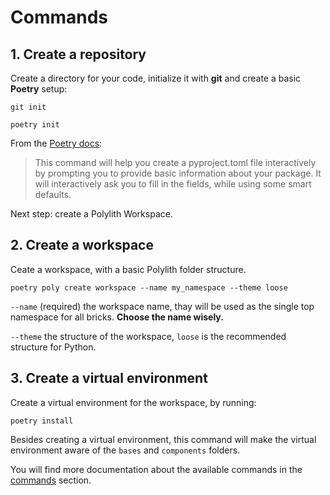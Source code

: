 # Commands

## 1. Create a repository
Create a directory for your code, initialize it with __git__ and create a basic __Poetry__ setup:

``` shell
git init
```

``` shell
poetry init
```

From the [Poetry docs](https://python-poetry.org/docs/cli/#init):
> This command will help you create a pyproject.toml file interactively by prompting you to provide basic information about your package. It will interactively ask you to fill in the fields, while using some smart defaults.


Next step: create a Polylith Workspace. 

## 2. Create a workspace
Ceate a workspace, with a basic Polylith folder structure.

``` shell
poetry poly create workspace --name my_namespace --theme loose
```

`--name` (required) the workspace name, thay will be used as the single top namespace for all bricks.
__Choose the name wisely.__

`--theme` the structure of the workspace, `loose` is the recommended structure for Python.

## 3. Create a virtual environment
Create a virtual environment for the workspace, by running:

``` shell
poetry install
```

Besides creating a virtual environment, this command will make the virtual environment aware of the `bases` and `components` folders.


You will find more documentation about the available commands in the [commands](commands.md) section.
